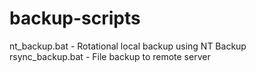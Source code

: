 # backup-scripts

nt_backup.bat    - Rotational local backup using NT Backup  
rsync_backup.bat - File backup to remote server
